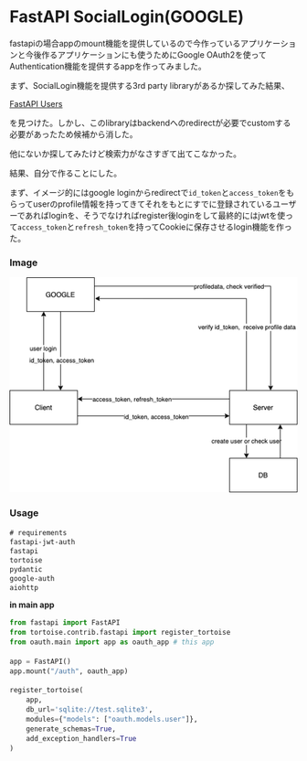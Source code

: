# FastAPI SocialLogin(GOOGLE)

fastapiの場合appのmount機能を提供しているので今作っているアプリケーションと今後作るアプリケーションにも使うためにGoogle OAuth2を使ってAuthentication機能を提供するappを作ってみました。



まず、SocialLogin機能を提供する3rd party libraryがあるか探してみた結果、

[FastAPI Users](https://github.com/fastapi-users)

を見つけた。しかし、このlibraryはbackendへのredirectが必要でcustomする必要があったため候補から消した。

他にないか探してみたけど検索力がなさすぎて出てこなかった。

結果、自分で作ることにした。



まず、イメージ的にはgoogle loginからredirectで`id_token`と`access_token`をもらってuserのprofile情報を持ってきてそれをもとにすでに登録されているユーザーであればloginを、そうでなければregister後loginをして最終的にはjwtを使って`access_token`と`refresh_token`を持ってCookieに保存させるlogin機能を作った。



### Image

![flow](./flow.png)

### Usage

```shell
# requirements
fastapi-jwt-auth
fastapi
tortoise
pydantic
google-auth
aiohttp
```



__in main app__

```python
from fastapi import FastAPI
from tortoise.contrib.fastapi import register_tortoise
from oauth.main import app as oauth_app # this app

app = FastAPI()
app.mount("/auth", oauth_app)

register_tortoise(
    app,
    db_url='sqlite://test.sqlite3',
    modules={"models": ["oauth.models.user"]},
    generate_schemas=True,
    add_exception_handlers=True
)
```

